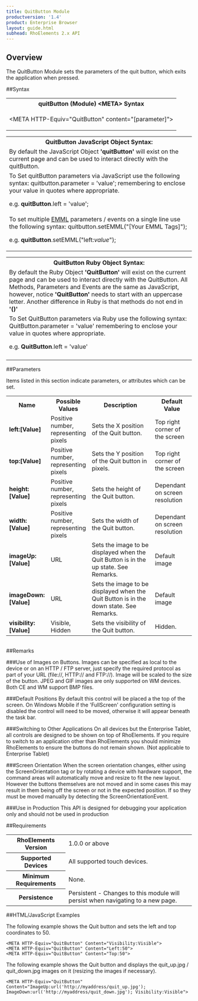 ```yaml
---
title: QuitButton Module
productversion: '1.4'
product: Enterprise Browser
layout: guide.html
subhead: RhoElements 2.x API
---
```


## Overview
The QuitButton Module sets the parameters of the quit button, which exits the application when pressed.

##Syntax

<table class="re-table"><tr><th class="tableHeading">quitButton (Module) &lt;META&gt; Syntax
</th></tr><tr><td class="clsSyntaxCells clsOddRow"><p>&lt;META HTTP-Equiv="QuitButton" content="[parameter]"&gt;</p></td></tr></table>
<table class="re-table"><tr><th class="tableHeading">QuitButton JavaScript Object Syntax:</th></tr><tr><td class="clsSyntaxCells clsOddRow">
By default the JavaScript Object <b>'quitButton'</b> will exist on the current page and can be used to interact directly with the quitButton.
</td></tr><tr><td class="clsSyntaxCells clsEvenRow">
To Set quitButton parameters via JavaScript use the following syntax: quitbutton.parameter = 'value'; remembering to enclose your value in quotes where appropriate.  
<P />e.g. <b>quitButton</b>.left = 'value';
</td></tr><tr><td class="clsSyntaxCells clsOddRow">							
To set multiple <a href="/rhoelements/EMMLOverview">EMML</a> parameters / events on a single line use the following syntax: quitbutton.setEMML("[Your EMML Tags]");
<P />
e.g. <b>quitButton</b>.setEMML("left:<i>value</i>");							
</td></tr></table>

<table class="re-table"><tr><th class="tableHeading">QuitButton Ruby Object Syntax:</th></tr><tr><td class="clsSyntaxCells clsOddRow">
By default the Ruby Object <b>'QuitButton'</b> will exist on the current page and can be used to interact directly with the QuitButton. All Methods, Parameters and Events are the same as JavaScript, however, notice <b>'QuitButton'</b> needs to start with an uppercase letter. Another difference in Ruby is that methods do not end in <b>'()'</b></td></tr><tr><td class="clsSyntaxCells clsEvenRow">
To Set QuitButton parameters via Ruby use the following syntax: QuitButton.parameter = 'value' remembering to enclose your value in quotes where appropriate.  
<P />e.g. <b>QuitButton</b>.left = 'value'
</td></tr><tr><td class="clsSyntaxCells clsOddRow" /></tr></table>




##Parameters


Items listed in this section indicate parameters, or attributes which can be set.
<table class="re-table"><col width="20%" /><col width="20%" /><col width="38%" /><col width="22%" /><tr><th class="tableHeading">Name</th><th class="tableHeading">Possible Values</th><th class="tableHeading">Description</th><th class="tableHeading">Default Value</th></tr><tr><td class="clsSyntaxCells clsOddRow"><b>left:[Value]
</b></td><td class="clsSyntaxCells clsOddRow">Positive number, representing pixels</td><td class="clsSyntaxCells clsOddRow">Sets the X position of the Quit button.</td><td class="clsSyntaxCells clsOddRow">Top right corner of the screen</td></tr><tr><td class="clsSyntaxCells clsEvenRow"><b>top:[Value]
</b></td><td class="clsSyntaxCells clsEvenRow">Positive number, representing pixels</td><td class="clsSyntaxCells clsEvenRow">Sets the Y position of the Quit button in pixels.</td><td class="clsSyntaxCells clsEvenRow">Top right corner of the screen</td></tr><tr><td class="clsSyntaxCells clsOddRow"><b>height:[Value]
</b></td><td class="clsSyntaxCells clsOddRow">Positive number, representing pixels</td><td class="clsSyntaxCells clsOddRow">Sets the height of the Quit button.</td><td class="clsSyntaxCells clsOddRow">Dependant on screen resolution</td></tr><tr><td class="clsSyntaxCells clsEvenRow"><b>width:[Value]
</b></td><td class="clsSyntaxCells clsEvenRow">Positive number, representing pixels</td><td class="clsSyntaxCells clsEvenRow">Sets the width of the Quit button.</td><td class="clsSyntaxCells clsEvenRow">Dependant on screen resolution</td></tr><tr><td class="clsSyntaxCells clsOddRow"><b>imageUp:[Value]
</b></td><td class="clsSyntaxCells clsOddRow">URL</td><td class="clsSyntaxCells clsOddRow">Sets the image to be displayed when the Quit Button is in the up state. See Remarks.</td><td class="clsSyntaxCells clsOddRow">Default image</td></tr><tr><td class="clsSyntaxCells clsEvenRow"><b>imageDown:[Value]
</b></td><td class="clsSyntaxCells clsEvenRow">URL</td><td class="clsSyntaxCells clsEvenRow">Sets the image to be displayed when the Quit Button is in the down state. See Remarks.</td><td class="clsSyntaxCells clsEvenRow">Default image</td></tr><tr><td class="clsSyntaxCells clsOddRow"><b>visibility:[Value]
</b></td><td class="clsSyntaxCells clsOddRow">Visible, Hidden</td><td class="clsSyntaxCells clsOddRow">Sets the visibility of the Quit button.</td><td class="clsSyntaxCells clsOddRow">Hidden.</td></tr></table>
<table class="re-table"><col width="78%" /><col width="8%" /><col width="1%" /><col width="5%" /><col width="1%" /><col width="5%" /><col width="2%" /></table>




##Remarks


###Use of Images on Buttons.
Images can be specified as local to the device or on an HTTP / FTP server, just specify the required protocol as part of your URL (file://\, HTTP:// and FTP://). Image will be scaled to the size of the button. JPEG and GIF images are only supported on WM devices. Both CE and WM support BMP files.


###Default Positions
By default this control will be placed a the top of the screen. On Windows Mobile if the 'FullScreen' configuration setting is disabled the control will need to be moved, otherwise it will appear beneath the task bar.


###Switching to Other Applications
On all devices but the Enterprise Tablet, all controls are designed to be shown on top of RhoElements. If you require to switch to an application other than RhoElements you should minimize RhoElements to ensure the buttons do not remain shown. (Not applicable to Enterprise Tablet)


###Screen Orientation
When the screen orientation changes, either using the ScreenOrientation tag or by rotating a device with hardware support, the command areas will automatically move and resize to fit the new layout. However the buttons themselves are not moved and in some cases this may result in them being off the screen or not in the expected position. If so they must be moved manually by detecting the ScreenOrientationEvent.


###Use in Production
This API is designed for debugging your application only and should not be used in production




##Requirements

<table class="re-table"><tr><th class="tableHeading">RhoElements Version</th><td class="clsSyntaxCell clsEvenRow">1.0.0 or above
</td></tr><tr><th class="tableHeading">Supported Devices</th><td class="clsSyntaxCell clsOddRow">All supported touch devices.</td></tr><tr><th class="tableHeading">Minimum Requirements</th><td class="clsSyntaxCell clsOddRow">None.</td></tr><tr><th class="tableHeading">Persistence</th><td class="clsSyntaxCell clsEvenRow">Persistent - Changes to this module will persist when navigating to a new page.</td></tr></table>


##HTML/JavaScript Examples

The following example shows the Quit button and sets the left and top coordinates to 50.

	<META HTTP-Equiv="QuitButton" Content="Visibility:Visible">
	<META HTTP-Equiv="QuitButton" Content="Left:50">
	<META HTTP-Equiv="QuitButton" Content="Top:50">
	
The following example shows the Quit button and displays the quit_up.jpg / quit_down.jpg images on it (resizing the images if necessary).

	<META HTTP-Equiv="QuitButton" Content="ImageUp:url('http://myaddress/quit_up.jpg'); ImageDown:url('http://myaddress/quit_down.jpg'); Visibility:Visible">
					






